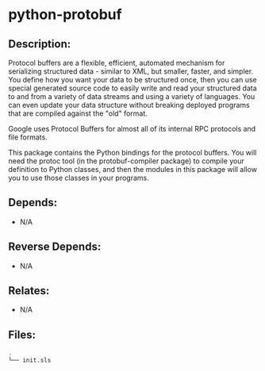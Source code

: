 # python-protobuf

## Description:

Protocol buffers are a flexible, efficient, automated mechanism for serializing structured data - similar to XML, but smaller, faster, and simpler. You define how you want your data to be structured once, then you can use special generated source code to easily write and read your structured data to and from a variety of data streams and using a variety of languages. You can even update your data structure without breaking deployed programs that are compiled against the "old" format.

Google uses Protocol Buffers for almost all of its internal RPC protocols and file formats.

This package contains the Python bindings for the protocol buffers. You will need the protoc tool (in the protobuf-compiler package) to compile your definition to Python classes, and then the modules in this package will allow you to use those classes in your programs.

## Depends:

  -  N/A

## Reverse Depends:

  -  N/A

## Relates:

  -  N/A

## Files:

```bash
.
└── init.sls
```
